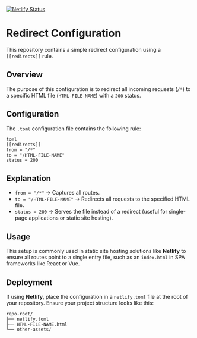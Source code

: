 [![Netlify Status](https://api.netlify.com/api/v1/badges/cd1cfda2-82ca-4f64-a8f4-21d2e1599f3c/deploy-status)](https://app.netlify.com/sites/maroka/deploys)

# Redirect Configuration

This repository contains a simple redirect configuration using a `[[redirects]]` rule.

## Overview
The purpose of this configuration is to redirect all incoming requests (`/*`) to a specific HTML file (`HTML-FILE-NAME`) with a `200` status.

## Configuration
The `.toml` configuration file contains the following rule:

```
toml
[[redirects]]
from = "/*"
to = "/HTML-FILE-NAME"
status = 200
```

## Explanation

- `from = "/*"` → Captures all routes.
- `to = "/HTML-FILE-NAME"` → Redirects all requests to the specified HTML file.
- `status = 200` → Serves the file instead of a redirect (useful for single-page applications or static site hosting).

## Usage

This setup is commonly used in static site hosting solutions like **Netlify** to ensure all routes point to a single entry file, such as an `index.html` in SPA frameworks like React or Vue.

## Deployment

If using **Netlify**, place the configuration in a `netlify.toml` file at the root of your repository. Ensure your project structure looks like this:

```
repo-root/
├── netlify.toml
├── HTML-FILE-NAME.html
└── other-assets/
```
